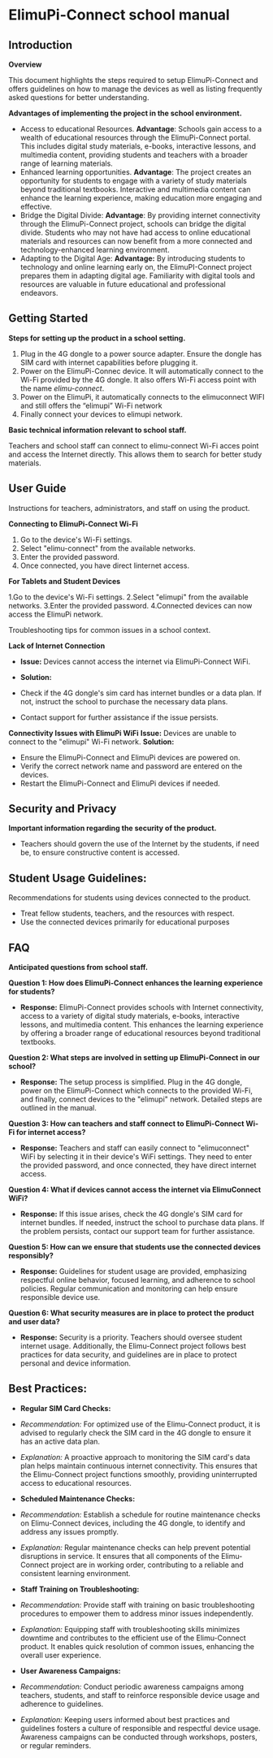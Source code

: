 # ElimuPi-Connect school manual

## Introduction

 **Overview**

This document highlights the steps required to setup ElimuPi-Connect and offers guidelines on how to manage the devices as well as listing frequently asked questions for better understanding.

 **Advantages of implementing the project in the school environment.**

 - Access to educational Resources.
**Advantage**: Schools gain access to a wealth of educational resources through the ElimuPi-Connect portal. This includes digital study materials, e-books, interactive lessons, and multimedia content, providing students and teachers with a broader range of learning materials.
 - Enhanced learning opportunities.
**Advantage**: The project creates an opportunity for students to engage with a variety of study materials beyond traditional textbooks. Interactive and multimedia content can enhance the learning experience, making education more engaging and effective.
 - Bridge the Digital Divide:
 **Advantage**: By providing internet connectivity through the ElimuPi-Connect project, schools can bridge the digital divide. Students who may not have had access to online educational materials and resources can now benefit from a more connected and technology-enhanced learning environment.
-  Adapting to  the Digital Age:
**Advantage:** By introducing students to technology and online learning early on, the ElimuPI-Connect project prepares them in adapting digital age. Familiarity with digital tools and resources are valuable in future educational and professional endeavors.

## Getting Started

**Steps for setting up the product in a school setting.**

 1. Plug in the 4G dongle to a power source adapter. Ensure the dongle has  SIM card with internet capabilities before plugging it.
 2. Power on the ElimuPi-Connec device. It will automatically connect to the Wi-Fi provided by the 4G dongle. It also offers Wi-Fi access point with the name *elimu-connect*.
 3. Power on the ElimuPi, it automatically connects to the elimuconnect WIFI and still offers the “elimupi” Wi-Fi network
 4. Finally connect your devices to elimupi network.

 **Basic technical information relevant to school staff.**

Teachers and school staff can connect to elimu-connect Wi-Fi acces point and access the Internet directly. This allows them to search for better study materials.

## User Guide

  Instructions for teachers, administrators, and staff on using the product.

**Connecting to ElimuPi-Connect Wi-Fi**
1.  Go to the device's Wi-Fi settings.
2.  Select "elimu-connect" from the available networks.
3.  Enter the provided password.
4.  Once connected, you have direct Iinternet access.

**For Tablets and Student Devices**

1.Go to the device's Wi-Fi settings.
2.Select "elimupi" from the available networks.
3.Enter the provided password.
4.Connected devices can now access the ElimuPi network.

Troubleshooting tips for common issues in a school context.

**Lack of Internet Connection**

-   **Issue:** Devices cannot access the internet via ElimuPi-Connect WiFi.
-   **Solution:**

-   Check if the 4G dongle's sim card has internet bundles or a data plan.
 If not, instruct the school to purchase the necessary data plans.
-  Contact support for further assistance if the issue persists.

**Connectivity Issues with ElimuPi WiFi**
**Issue:** Devices are unable to connect to the "elimupi" Wi-Fi network.
**Solution:**
- Ensure the ElimuPi-Connect and ElimuPi devices are powered on.
- Verify the correct network name and password are entered on the devices.
- Restart the ElimuPi-Connect and ElimuPi devices if needed.

## Security and Privacy ##

**Important information regarding the security of the product.**

- Teachers should govern the use of the Internet by the students, if need be, to ensure constructive content is accessed.

## Student Usage Guidelines:

 Recommendations for students using devices connected to the product.

-   Treat fellow students, teachers, and the resources with respect.
-   Use the connected devices primarily for educational purposes

## FAQ

**Anticipated questions from school staff.**

**Question 1: How does ElimuPi-Connect enhances the learning experience for students?**
-   **Response:** ElimuPi-Connect provides schools with Internet connectivity, access to a variety of digital study materials, e-books, interactive lessons, and multimedia content. This enhances the learning experience by offering a broader range of educational resources beyond traditional textbooks.

**Question 2: What steps are involved in setting up ElimuPi-Connect in our school?**
-   **Response:** The setup process is simplified. Plug in the 4G dongle, power on the ElimuPi-Connect which connects to the provided Wi-Fi, and finally, connect devices to the "elimupi" network. Detailed steps are outlined in the manual.

**Question 3: How can teachers and staff connect to ElimuPi-Connect Wi-Fi for internet access?**
-   **Response:** Teachers and staff can easily connect to "elimuconnect" WiFi by selecting it in their device's WiFi settings. They need to enter the provided password, and once connected, they have direct internet access.

**Question 4: What if devices cannot access the internet via ElimuConnect WiFi?**
-   **Response:** If this issue arises, check the 4G dongle's SIM card for internet bundles. If needed, instruct the school to purchase data plans. If the problem persists, contact our support team for further assistance.

**Question 5: How can we ensure that students use the connected devices responsibly?**
-   **Response:** Guidelines for student usage are provided, emphasizing respectful online behavior, focused learning, and adherence to school policies. Regular communication and monitoring can help ensure responsible device use.

**Question 6: What security measures are in place to protect the product and user data?**

-   **Response:** Security is a priority. Teachers should oversee student internet usage. Additionally, the Elimu-Connect project follows best practices for data security, and guidelines are in place to protect personal and device information.

## Best Practices:

- **Regular SIM Card Checks:**

-   _Recommendation:_ For optimized use of the Elimu-Connect product, it is advised to regularly check the SIM card in the 4G dongle to ensure it has an active data plan.
-   _Explanation:_ A proactive approach to monitoring the SIM card's data plan helps maintain continuous internet connectivity. This ensures that the Elimu-Connect project functions smoothly, providing uninterrupted access to educational resources.

-   **Scheduled Maintenance Checks:**

-   _Recommendation:_ Establish a schedule for routine maintenance checks on Elimu-Connect devices, including the 4G dongle, to identify and address any issues promptly.
-   _Explanation:_ Regular maintenance checks can help prevent potential disruptions in service. It ensures that all components of the Elimu-Connect project are in working order, contributing to a reliable and consistent learning environment.

- **Staff Training on Troubleshooting:**

-   _Recommendation:_ Provide staff with training on basic troubleshooting procedures to empower them to address minor issues independently.
-   _Explanation:_ Equipping staff with troubleshooting skills minimizes downtime and contributes to the efficient use of the Elimu-Connect product. It enables quick resolution of common issues, enhancing the overall user experience.

- **User Awareness Campaigns:**

-   _Recommendation:_ Conduct periodic awareness campaigns among teachers, students, and staff to reinforce responsible device usage and adherence to guidelines.
-   _Explanation:_ Keeping users informed about best practices and guidelines fosters a culture of responsible and respectful device usage. Awareness campaigns can be conducted through workshops, posters, or regular reminders.
